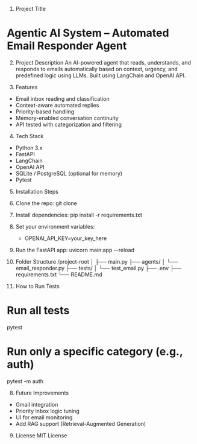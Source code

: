 1. Project Title
# Agentic AI System – Automated Email Responder Agent

2. Project Description
An AI-powered agent that reads, understands, and responds to emails automatically based on context, urgency, and predefined logic using LLMs. Built using LangChain and OpenAI API.

3. Features
- Email inbox reading and classification
- Context-aware automated replies
- Priority-based handling
- Memory-enabled conversation continuity
- API tested with categorization and filtering

4. Tech Stack
- Python 3.x
- FastAPI
- LangChain
- OpenAI API
- SQLite / PostgreSQL (optional for memory)
- Pytest

5. Installation Steps
1. Clone the repo:
   git clone <your-repo-url>

2. Install dependencies:
   pip install -r requirements.txt

3. Set your environment variables:
   - OPENAI_API_KEY=your_key_here

4. Run the FastAPI app:
   uvicorn main:app --reload

6. Folder Structure
/project-root
│
├── main.py
├── agents/
│   └── email_responder.py
├── tests/
│   └── test_email.py
├── .env
├── requirements.txt
└── README.md

7. How to Run Tests
# Run all tests
pytest

# Run only a specific category (e.g., auth)
pytest -m auth

8. Future Improvements
- Gmail integration
- Priority inbox logic tuning
- UI for email monitoring
- Add RAG support (Retrieval-Augmented Generation)

9. License
MIT License


